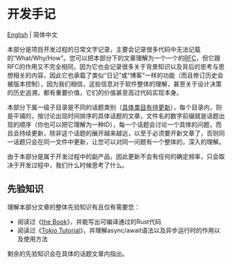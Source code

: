 # 开发手记

[English](../en/README.md) | 简体中文

本部分是项目开发过程的日常文字记录，主要会记录很多代码中无法记载的“What/Why/How”。您可以把本部分下的文章理解为一个一个的[RFC](https://en.wikipedia.org/wiki/Request_for_Comments)，但它跟RFC的作用又不完全相同，因为它也会记录很多关于背景知识以及背后的思考与思想相关的内容，因此它也承载了类似“日记”或“博客”一样的功能（而且修订历史会被版本控制），因为我们相信，这些信息对于软件整体的理解，甚至关于设计决策的历史追溯，都有重要价值，它们的价值甚至高过代码实现本身。

本部分下属一级子目录是不同的话题类别（[具体类目有待更新]()），每个目录内，则是平铺的，按讨论出现时间排序的具体话题的文章，文件名的数字前缀就是话题出现的顺序（你也可以把它理解为一种ID），每一个话题会讨论一个具体的问题，而且会持续更新，除非这个话题的展开越来越远，以至于必须要开新文章了，否则同一话题只会在同一文件中更新，让您可以对同一问题有一个整体的，深入的理解。

由于本部分是属于开发过程中的副产品，因此更新不会有任何的确定频率，只会取决于开发过程中，我们什么时候思考了什么。

## 先验知识
理解本部分文章的整体先验知识有且仅有需要您：
- 阅读过《[the Book](https://item.jd.com/12878638.html)》，并能写出可编译通过的Rust代码
- 阅读过《[Tokio Tutorial](https://tokio.rs/tokio/tutorial)》，并理解async/await语法以及异步运行时的作用以及使用方法

剩余的先验知识会在具体的话题文章内指出。
